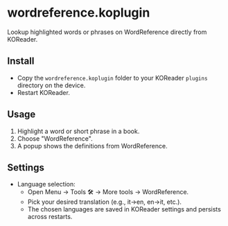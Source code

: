 # wordreference.koplugin

Lookup highlighted words or phrases on WordReference directly from KOReader.

## Install

- Copy the `wordreference.koplugin` folder to your KOReader `plugins` directory on the device.
- Restart KOReader.

## Usage

1. Highlight a word or short phrase in a book.
2. Choose "WordReference".
3. A popup shows the definitions from WordReference.

## Settings

- Language selection:
  - Open Menu → Tools 🛠️ → More tools → WordReference.
  - Pick your desired translation (e.g., it→en, en→it, etc.).
  - The chosen languages are saved in KOReader settings and persists across restarts.
